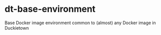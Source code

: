 # dt-base-environment
Base Docker image environment common to (almost) any Docker image in Duckietown
